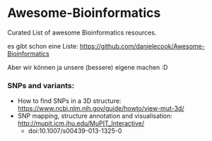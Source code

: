 # Awesome-Bioinformatics
Curated List of awesome Bioinformatics resources.

es gibt schon eine Liste:
https://github.com/danielecook/Awesome-Bioinformatics

Aber wir können ja unsere (bessere) eigene machen :D

### SNPs and variants:
* How to find SNPs in a 3D structure: https://www.ncbi.nlm.nih.gov/guide/howto/view-mut-3d/
* SNP mapping, structure annotation and visualisation: http://mupit.icm.jhu.edu/MuPIT_Interactive/
  * doi:10.1007/s00439-013-1325-0
